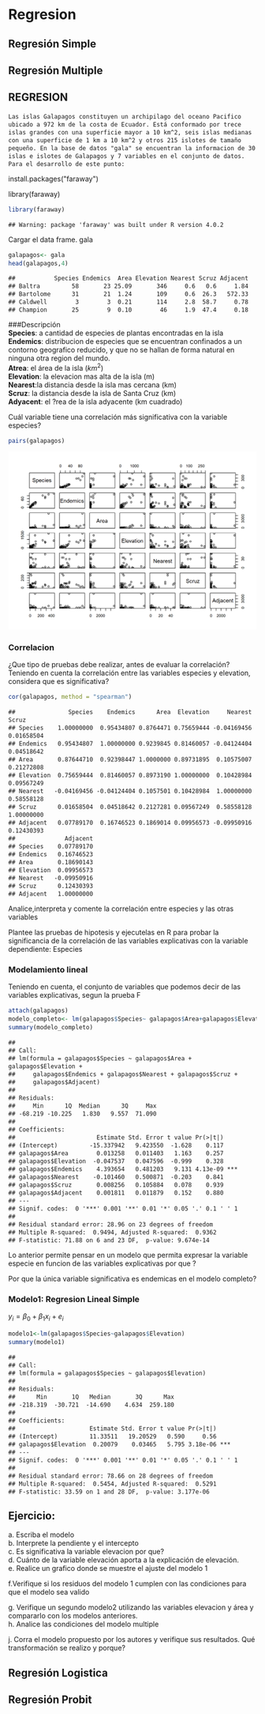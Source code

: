 # Regresion



## Regresión Simple

## Regresión Multiple  
## REGRESION

	Las islas Galapagos constituyen un archipilago del oceano Pacifico ubicado a 972 km de la costa de Ecuador. Está conformado por trece islas grandes con una superficie mayor a 10 km^2, seis islas medianas con una superficie de 1 km a 10 km^2 y otros 215 islotes de tamaño pequeño. En la base de datos "gala" se encuentran la informacion de 30 islas e islotes de Galapagos y 7 variables en el conjunto de datos. Para el desarrollo de este punto:  
	
install.packages("faraway")  

library(faraway)  

```r
library(faraway)
```

```
## Warning: package 'faraway' was built under R version 4.0.2
```
Cargar el data frame. gala

```r
galapagos<- gala
head(galapagos,4)
```

```
##           Species Endemics  Area Elevation Nearest Scruz Adjacent
## Baltra         58       23 25.09       346     0.6   0.6     1.84
## Bartolome      31       21  1.24       109     0.6  26.3   572.33
## Caldwell        3        3  0.21       114     2.8  58.7     0.78
## Champion       25        9  0.10        46     1.9  47.4     0.18
```
###Descripción    
**Species**: a cantidad de especies de plantas encontradas en la isla  
**Endemics**: distribucion de especies que se encuentran confinados a un contorno geografico reducido, y que no se hallan de forma natural en ninguna otra region del mundo.    
**Atrea**: el área de la isla ($km^2$)   
**Elevation**: la elevacion mas alta de la isla (m)  
**Nearest**:la distancia desde la isla mas cercana (km)    
**Scruz**: la distancia desde la isla de Santa Cruz (km)  
**Adyacent**: el ?rea de la isla adyacente (km cuadrado)    
  
    
Cuál variable tiene una correlación más significativa con la variable especies?

```r
pairs(galapagos)
```

<img src="04-Regresion_files/figure-html/unnamed-chunk-3-1.png" width="672" />

### Correlacion
 ¿Que tipo de pruebas debe realizar, antes de evaluar la correlación?   
 Teniendo en cuenta la correlación entre las variables especies y elevation, considera que es significativa?  
 
   

```r
cor(galapagos, method = "spearman")
```

```
##               Species    Endemics      Area  Elevation     Nearest      Scruz
## Species    1.00000000  0.95434807 0.8764471 0.75659444 -0.04169456 0.01658504
## Endemics   0.95434807  1.00000000 0.9239845 0.81460057 -0.04124404 0.04518642
## Area       0.87644710  0.92398447 1.0000000 0.89731895  0.10575007 0.21272808
## Elevation  0.75659444  0.81460057 0.8973190 1.00000000  0.10428984 0.09567249
## Nearest   -0.04169456 -0.04124404 0.1057501 0.10428984  1.00000000 0.58558128
## Scruz      0.01658504  0.04518642 0.2127281 0.09567249  0.58558128 1.00000000
## Adjacent   0.07789170  0.16746523 0.1869014 0.09956573 -0.09950916 0.12430393
##              Adjacent
## Species    0.07789170
## Endemics   0.16746523
## Area       0.18690143
## Elevation  0.09956573
## Nearest   -0.09950916
## Scruz      0.12430393
## Adjacent   1.00000000
```
Analice,interpreta y comente la correlación entre especies  y las otras variables    

Plantee las pruebas de hipotesis y ejecutelas en R para probar la significancia de la correlación de las variables explicativas con la variable dependiente: Especies

### Modelamiento  lineal 
Teniendo en cuenta, el conjunto de variables que podemos decir de las variables explicativas, segun la prueba F

```r
attach(galapagos)
modelo_completo<- lm(galapagos$Species~ galapagos$Area+galapagos$Elevation+galapagos$Endemics+galapagos$Nearest+galapagos$Scruz+galapagos$Adjacent)
summary(modelo_completo)
```

```
## 
## Call:
## lm(formula = galapagos$Species ~ galapagos$Area + galapagos$Elevation + 
##     galapagos$Endemics + galapagos$Nearest + galapagos$Scruz + 
##     galapagos$Adjacent)
## 
## Residuals:
##     Min      1Q  Median      3Q     Max 
## -68.219 -10.225   1.830   9.557  71.090 
## 
## Coefficients:
##                       Estimate Std. Error t value Pr(>|t|)    
## (Intercept)         -15.337942   9.423550  -1.628    0.117    
## galapagos$Area        0.013258   0.011403   1.163    0.257    
## galapagos$Elevation  -0.047537   0.047596  -0.999    0.328    
## galapagos$Endemics    4.393654   0.481203   9.131 4.13e-09 ***
## galapagos$Nearest    -0.101460   0.500871  -0.203    0.841    
## galapagos$Scruz       0.008256   0.105884   0.078    0.939    
## galapagos$Adjacent    0.001811   0.011879   0.152    0.880    
## ---
## Signif. codes:  0 '***' 0.001 '**' 0.01 '*' 0.05 '.' 0.1 ' ' 1
## 
## Residual standard error: 28.96 on 23 degrees of freedom
## Multiple R-squared:  0.9494,	Adjusted R-squared:  0.9362 
## F-statistic: 71.88 on 6 and 23 DF,  p-value: 9.674e-14
```

 Lo anterior permite pensar en un modelo que permita expresar la variable especie en funcion de las variables explicativas por que ?  
   
Por que la única variable significativa es endemicas en el modelo completo?  

 
### Modelo1: Regresion Lineal Simple    

  
  $y_i=\beta_{0}+\beta_{1}x_{i}+e_{i}$  

```r
modelo1<-lm(galapagos$Species~galapagos$Elevation)
summary(modelo1)
```

```
## 
## Call:
## lm(formula = galapagos$Species ~ galapagos$Elevation)
## 
## Residuals:
##      Min       1Q   Median       3Q      Max 
## -218.319  -30.721  -14.690    4.634  259.180 
## 
## Coefficients:
##                     Estimate Std. Error t value Pr(>|t|)    
## (Intercept)         11.33511   19.20529   0.590     0.56    
## galapagos$Elevation  0.20079    0.03465   5.795 3.18e-06 ***
## ---
## Signif. codes:  0 '***' 0.001 '**' 0.01 '*' 0.05 '.' 0.1 ' ' 1
## 
## Residual standard error: 78.66 on 28 degrees of freedom
## Multiple R-squared:  0.5454,	Adjusted R-squared:  0.5291 
## F-statistic: 33.59 on 1 and 28 DF,  p-value: 3.177e-06
```
## Ejercicio:    
a. Escriba el modelo  
b. Interprete la pendiente y el intercepto  
c. Es significativa la variable elevacion por que?  
d. Cuánto de la variable elevación aporta a la explicación de elevación.  
e. Realice un grafico donde se muestre el ajuste del modelo 1  

f.Verifique si los residuos del modelo 1 cumplen con las condiciones para que el modelo sea valido  

g. Verifique un segundo modelo2 utilizando las variables elevacion y área y compararlo con los modelos anteriores.  
h. Analice las condiciones del modelo multiple   

j. Corra el modelo propuesto por los autores y verifique sus resultados. Qué transformación se realizo y porque?
   
   


 


## Regresión Logistica

## Regresión Probit
